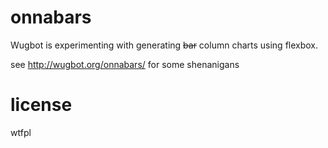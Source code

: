 onnabars
========

Wugbot is experimenting with generating <strike>bar</strike> column charts using flexbox.

see http://wugbot.org/onnabars/ for some shenanigans

license
=======

wtfpl

